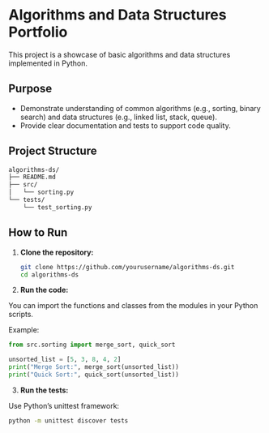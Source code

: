 # Algorithms and Data Structures Portfolio

This project is a showcase of basic algorithms and data structures implemented in Python.

## Purpose

- Demonstrate understanding of common algorithms (e.g., sorting, binary search) and data structures (e.g., linked list, stack, queue).
- Provide clear documentation and tests to support code quality.

## Project Structure

```bash
algorithms-ds/
├── README.md
├── src/
│   └── sorting.py
└── tests/
    └── test_sorting.py
```

## How to Run

1. **Clone the repository:**

   ```bash
   git clone https://github.com/yourusername/algorithms-ds.git
   cd algorithms-ds
   ```

2. **Run the code:**

You can import the functions and classes from the modules in your Python scripts.

Example:

```python
from src.sorting import merge_sort, quick_sort

unsorted_list = [5, 3, 8, 4, 2]
print("Merge Sort:", merge_sort(unsorted_list))
print("Quick Sort:", quick_sort(unsorted_list))

```

3. **Run the tests:**

Use Python’s unittest framework:

```bash
python -m unittest discover tests
```

